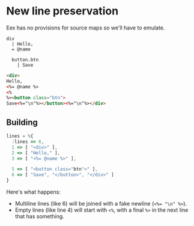 # New line preservation

Eex has no provisions for source maps so we'll have to emulate.

```jade
div
  | Hello,
  = @name

  button.btn
    | Save
```

```html
<div>
Hello,
<%= @name %>
<%
%><button class="btn">
Save<%="\n"%></button><%="\n"%></div>
```

## Building

```js
lines = %{
  :lines => 6,
  1 => [ "<div>" ],
  2 => [ "Hello," ],
  3 => [ "<%= @name %>" ],

  5 => [ "<button class="btn">" ],
  6 => [ "Save", "</button>", "</div>" ]
}
```

Here's what happens:

- Multiline lines (like 6) will be joined with a fake newline (`<%= "\n" %>`).
- Empty lines (like line 4) will start with `<%`, with a final `%>` in the next line that has something.
